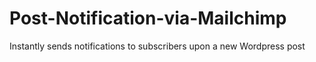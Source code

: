 # Post-Notification-via-Mailchimp
Instantly sends notifications to subscribers upon a new Wordpress post

